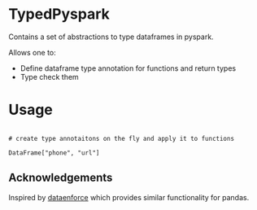 # TypedPyspark

Contains a set of abstractions to type dataframes in pyspark.

Allows one to:


- Define dataframe type annotation for functions and return types
- Type check them



# Usage

```

# create type annotaitons on the fly and apply it to functions

DataFrame["phone", "url"]
```


## Acknowledgements

Inspired by [dataenforce](https://github.com/CedricFR/dataenforce) which provides similar functionality for pandas.
